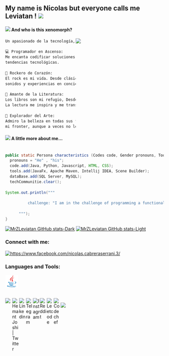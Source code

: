 <h2> My name is Nicolas but everyone calls me Leviatan ! <img src="https://media.tenor.com/gAsYZ5aWAMQAAAAi/league-of-legends-riot-games.gif" width="100"></h2>

#### <img src="https://media.giphy.com/media/VgCDAzcKvsR6OM0uWg/giphy.gif" width="50"> And who is this xenomorph? 

<img align='right' src="https://user-images.githubusercontent.com/117557162/268487720-4f57b49a-21f1-4b8c-97b7-92606de79979.png" width="280">

````bash
Un apasionado de la tecnología, la música,la literatura y del arte. 🚀🎸📚🎨

💻 Programador en Ascenso:
Me encanta codificar soluciones creativas y aprender sobre las últimas
tendencias tecnológicas.

🎵 Rockero de Corazón:
El rock es mi vida. Desde clásicos hasta indie, siempre estoy buscando nuevos
sonidos y experiencias en conciertos en vivo.

📖 Amante de la Literatura:
Los libros son mi refugio, Desde el terror, ciencia ficcion hasta el romance.
La lectura me inspira y me transporta a otros mundos.

🎨 Explorador del Arte:
Admiro la belleza en todas sus formas. Intento trasmitir este sentimiento en
mi fronter, aunque a veces no lo logre :{
````

#### <img src="https://media.giphy.com/media/VgCDAzcKvsR6OM0uWg/giphy.gif" width="50"> A little more about me... 

```java

public static Persona characteristics (Codes code, Gender pronouns, Tools tools, DataBase dataBase) {
  pronouns = "He" , "his";
  code.add(Java, Python, Javascript, HTML, CSS);
  tools.add(JavaFx, Apache Maven, Intellij IDEA, Scene Builder);
  dataBase.add(SQL Server, MySQL);
  techCommunitie.clear();

System.out.println("""

          challenge: "I am in the challenge of programming a functional life (That does not have bugs)"

      """);
}
```



[![MrZLeviatan GitHub stats-Dark](https://github-readme-stats.vercel.app/api?username=MrZLeviatan&show_icons=true&theme=dark#gh-dark-mode-only)](https://github.com/MrZLeviatan/github-readme-stats#gh-dark-mode-only)
[![MrZLeviatan GitHub stats-Light](https://github-readme-stats.vercel.app/api?username=MrZLeviatan&show_icons=true&theme=dracula#gh-light-mode-only)](https://github.com/MrZLeviatan/github-readme-stats#gh-light-mode-only)




<h3 align="left">Connect with me:</h3>
<p align="left">
<a href="https://fb.com/https://www.facebook.com/nicolas.cabreraserrani.3/" target="blank"><img align="center" src="https://raw.githubusercontent.com/rahuldkjain/github-profile-readme-generator/master/src/images/icons/Social/facebook.svg" alt="https://www.facebook.com/nicolas.cabreraserrani.3/" height="30" width="40" /></a>
</p>

<h3 align="left">Languages and Tools:</h3>
<p align="left"> <a href="https://www.java.com" target="_blank" rel="noreferrer"> <img src="https://raw.githubusercontent.com/devicons/devicon/master/icons/java/java-original.svg" alt="java" width="40" height="40"/> </a> </p>


<br/>
<a href="https://www.facebook.com/nicolas.cabreraserrani.3/">
  <img align= "left"  width="22px" src="https://raw.githubusercontent.com/rahuldkjain/github-profile-readme-generator/master/src/images/icons/Social/facebook.svg" />
  
<a href="https://twitter.com/8bithemant">
  <img align="left" alt="Hemant Joshi| Twitter" width="22px" src="https://cdn.jsdelivr.net/npm/simple-icons@v3/icons/twitter.svg" />
</a>
<a href="https://www.linkedin.com/in/hemant-j-85518a195/">
  <img align="left" alt="Linkedin" width="22px" src="https://cdn.jsdelivr.net/npm/simple-icons@v3/icons/linkedin.svg" />
</a>
<a href="https://t.me/ihemantjoshi">
  <img align="left" alt="Telegram" width="22px" src="https://cdn.jsdelivr.net/npm/simple-icons@v3/icons/telegram.svg" />
</a>
<a href="https://www.instagram.com/hemant.gz/">
  <img align="left" alt="Instagram" width="22px" src="https://cdn.jsdelivr.net/npm/simple-icons@v3/icons/instagram.svg" />
</a>
<a href="https://www.reddit.com/user//">
  <img align="left" alt=" Reddit" width="22px" src="https://cdn.jsdelivr.net/npm/simple-icons@v3/icons/reddit.svg" />
</a>
<a href="https://leetcode.com//">
  <img align="left" alt="Leetcode" width="22px" src="https://cdn.jsdelivr.net/npm/simple-icons@v3/icons/leetcode.svg" />
</a>
<a href="https://www.codechef.com/users/hemant_x">
  <img align="left" alt=" Codechef" width="22px" src="https://cdn.jsdelivr.net/npm/simple-icons@v3/icons/codechef.svg" />
</a>

![](https://visitor-badge.glitch.me/badge?page_id=8bithemant.8bithemant)

<br />


<!--
**MrZLeviatan/MrZLeviatan** is a ✨ _special_ ✨ repository because its `README.md` (this file) appears on your GitHub profile.

Here are some ideas to get you started:

- 🔭 I’m currently working on ...
- 🌱 I’m currently learning ...
- 👯 I’m looking to collaborate on ...
- 🤔 I’m looking for help with ...
- 💬 Ask me about ...
- 📫 How to reach me: ...
- 😄 Pronouns: ...
- ⚡ Fun fact: ...
-->
